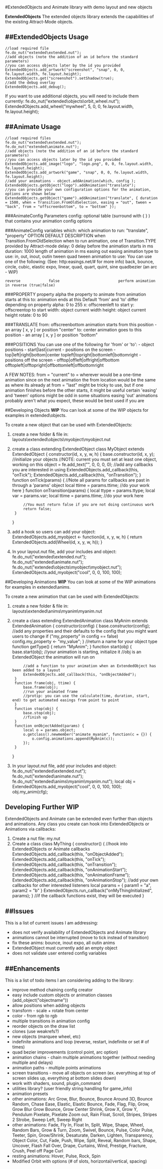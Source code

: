 #ExtendedObjects and Animate library with demo layout and new objects

**ExtendedObjects**
The extended objects library extends the capabilities of the existing Attract-Mode objects.

##ExtendedObjects Usage
----------------
    //load required file
    fe.do_nut("extended\extended.nut");
    //add objects (note the addition of an id before the standard parameters)
    //you can access objects later by the id you provided
    ExtendedObjects.add_artwork("screenshot", "snap", 0, 0, fe.layout.width, fe.layout.height);
    ExtendedObjects.get("screenshot").setShadow(true);
    //add the debug overlay
    ExtendedObjects.add_debug();

If you want to use additional objects, you will need to include them currently:
    fe.do_nut("extended\objects\orbit_wheel.nut");
    ExtendedObjects.add_wheel("mywheel", 5, 0, 0, fe.layout.width, fe.layout.height);

##Animate Usage
----------------
    //load required files
    fe.do_nut("extended\extended.nut");
    fe.do_nut("extended\animate.nut");
    //add objects (note the addition of an id before the standard parameters)
    //you can access objects later by the id you provided
    ExtendedObjects.add_image("logo", "logo.png", 0, 0, fe.layout.width, fe.layout.height);
    ExtendedObjects.add_artwork("game", "snap", 0, 0, fe.layout.width, fe.layout.height);
    //add your animations - object.addAnimation(which, config );
    ExtendedObjects.getObject("logo").addAnimation("translate");
    //you can provide your own configuration options for the animation, options are shown below
    ExtendedObjects.getObject("game").addAnimation("translate", { duration = 1500, when = Transition.FromOldSelection, easing = "out", tween = "back", from = "offscreenbottom", to = "bottom" });

###AnimateConfig Parameters
    config:                 optional table (surround with { } ) that contains your animation config options

###AnimateConfig variables
    which:                  which animation to run: "translate", "property"
    OPTION              DEFAULT                         DESCRIPTION
    when                Transition.FromOldSelection     when to run animation, one of Transition.TYPE provided by Attract-mode
    delay:              0                               delay before the animation starts in ms
    duration:           1000                            length of animation in ms
    easing              out                             easing animation type to use: in, out, inout, outin
    tween               quad                            tween animation to use:
                                                      You can use one of the following: (See: http:easings.net/# for more info)
                                                      back, bounce, circle, cubic, elastic
                                                      expo, linear, quad, quart, quint, sine
                                                      quadbezier (an arc - WIP)
                                                      
    reverse             false                           perform animation in reverse (true|false)

###PROPERTY
    property            alpha                           the property to animate
    from                                                animation starts at this
    to:                                                 animation ends at this
    Default 'from' and 'to' differ depending on property
                      alpha: 0 to 255
                      x: offscreenleft to start
                      y: offscreentop to start
                      width: object current width
                      height: object current height
                      rotate: 0 to 90

###TRANSLATE
    from:               offscreenbottom                 animation starts from this position - an array [ x, y ] or position "center"
    to:                 center                          animation goes to this position - an array [ x, y ] or position "bottom"

###POSITIONS
You can use one of the following for 'from' or 'to':
    - object positions -
    start|last|current
    - positions on the screen -
    top|left|right|bottom|center
    topleft|topright|bottomleft|bottomright
    - positions off the screen -
    offtop|offleft|offright|offbottom
    offtopleft|offtopright|offbottomleft|offbottomright

A FEW NOTES:
from = "current" to = wherever would be a one-time animation since on the next animation the from location would be the same as where its already at
from = "last" might be tricky to use, but if one animation finishes before the other starts, it might be useful
certain 'easing' and 'tween' options might be odd in some situations
easing 'out' animations probably aren't what you expect, these would be best used if you are 

##Developing Objects **WIP**
You can look at some of the WIP objects for examples in extended\objects\.

To create a new object that can be used with ExtendedObjects:
1. create a new folder & file in: layouts\extended\objects\myobject\myobject.nut
2. create a class extending ExtendedObject
    class MyObject extends ExtendedObject {
        constructor(id, x, y, w, h) {
            base.constructor(id, x, y);
            //initialize your objects
            //NOTE: current you must set at least one object, working on this
            object = fe.add_text("", 0, 0, 0, 0);
            //add any callbacks you are interested in using
            ExtendedObjects.add_callback(this, "onTick");
            ExtendedObjects.add_callback(this, "onTransition");
        }
        function onTick(params) {
            //Note all params for callbacks are past in through a 'params' object
            local ttime = params.ttime;
            //do your work here
        }
        function onTransition(params) {
            local ttype = params.ttype;
            local var = params.var;
            local ttime = params.ttime;
            //do your work here
            
            //You must return false if you are not doing continuous work
            return false;
        }
    }
3. add a hook so users can add your object:
    ExtendedObjects.add_myobject <- function(id, x, y, w, h) {
        return ExtendedObjects.add(Wheel(id, x, y, w, h));
    }

4. In your layout.nut file, add your includes and object:
    fe.do_nut("extended\extended.nut");
    fe.do_nut("extended\animate.nut");
    fe.do_nut("extended\objects\myobject\myobject.nut");
    ExtendedObjects.add_myobject("cool", 0, 0, 100, 100);
    
##Developing Animations **WIP**
You can look at some of the WIP animations for examples in extended\anims\.

To create a new animation that can be used with ExtendedObjects:
1. create a new folder & file in: layouts\extended\anims\myanim\myanim.nut
2. create a class extending ExtendedAnimation
    class MyAnim extends ExtendedAnimation {
        constructor(config) {
            base.constructor(config);
            //add any properties and their defaults to the config that you might want users to change
            if ("my_property" in config == false) config.my_property <- "my_value";
        }
        //return a name for your object type
        function getType() { return "MyAnim"; }
        function start(obj) {
            base.start(obj);
            //your animation is starting, initialize it
            //obj is an ExtendedObject the animation will run on
            
            //add a function to your animation when an ExtendedObject has been added to a layout
            ExtendedObjects.add_callback(this, "onObjectAdded");
        }
        function frame(obj, ttime) {
            base.frame(obj);
            //run your animated frame
            //protip: you can use the calculate(time, duration, start, end) to get automated easings from point to point
        }
        function stop(obj) {
            base.stop(obj);
            //finish up
        }
        function onObjectAdded(params) {
            local o = params.object;
            o.getclass().newmember("animate_myanim", function(c = {}) {
                o.config.animations.append(MyAnim(c));
            });
        }
    }
3. In your layout.nut file, add your includes and object:
    fe.do_nut("extended\extended.nut");
    fe.do_nut("extended\animate.nut");
    fe.do_nut("extended\anims\myanim\myanim.nut");
    local obj = ExtendedObjects.add_myobject("cool", 0, 0, 100, 100);
    obj.my_anim(cfg);

## Developing Further **WIP**
ExtendedObjects and Animate can be extended even further than objects and animations. Any class you create can hook into ExtendedObjects or Animations via callbacks:

1. Create a nut file: my.nut
2. Create a class
    class MyThing {
        constructor() {
            //hook into ExtendedObjects or Animate callbacks
            ExtendedObjects.add_callback(this, "onObjectAdded");
            ExtendedObjects.add_callback(this, "onTick");
            ExtendedObjects.add_callback(this, "onTransition");
            ExtendedObjects.add_callback(this, "onAnimationStart");
            ExtendedObjects.add_callback(this, "onAnimationFrame");
            ExtendedObjects.add_callback(this, "onAnimationStop");
            //add your own callbacks for other interested listeners
            local params = {
                param1 = "a",
                param2 = "b"
            }
            ExtendedObjects.run_callback("onMyThingInitialized", params);
        }
        //if the callback functions exist, they will be executed
    }

##Issues
------------
This is a list of current issues I am addressing:
* does not verify availability of ExtendedObjects and Animate library
* animations cannot be interrupted (move to tick instead of transition)
* fix these anims: bounce, inout expo, all outin anims
* ExtendedObject must currently add an empty object
* does not validate user entered config variables

##Enhancements
-------------
This is a list of todo items I am considering adding to the library:
* improve method chaining config creator
* easy include custom objects or animation classes (add_object("objectname"))
* allow positions when adding objects
* transform - scale + rotate from center
* color - from rgb to rgb
* multiple transitions in animation config
* reorder objects on the draw list
* clones (use weakrefs?)    
* new objects (marquee wheel, etc)
* indefinite animations and loop (reverse, restart, indefinite or set # of times)
* quad bezier improvements (control point, arc option)
* animation chains - chain multiple animations together (without needing multiple and delays)
* animation paths - multiple points animations
* screen transitions - move all objects on screen (ex. everything at top of screen slides up, everything at bottom slides down)
* work with shaders, sound, plugin_command
* utilities library? (user friendly string handling for game_info)
* animation presets
* other animations: Arc Grow, Blur, Bounce, Bounce Around 3D, Bounce Random, Chase Ease, Elastic, Elastic Bounce, Fade, Flag, Flip, Grow, Grow Blur Grow Bounce, Grow Center Shrink, Grow X, Grow Y, Pendulum Pixelate, Pixelate Zoom out, Rain Float, Scroll, Stripes, Stripes 2 Strobe, Sweep Left, Sweep Right
* other animations: Fade, Fly In, Float In, Split, Wipe, Shape, Wheel, Random Bars, Grow & Turn, Zoom, Swivel, Bounce, Pulse, Color Pulse, Teeter, Spin, Grow/Shrink,  Desaturate, Darken, Lighten, Transparency, Object Color,   Cut, Fade, Push, Wipe, Split, Reveal, Random bars, Shape, Uncover, Flash Fall Over, Drape, Curtains, Wind, Prestige, Fracture, Crush, Peel off Page Curl
* resting animations: Hover, Pulse, Rock, Spin
* Modified Orbit with options (# of slots, horizontal/vertical, spacing)